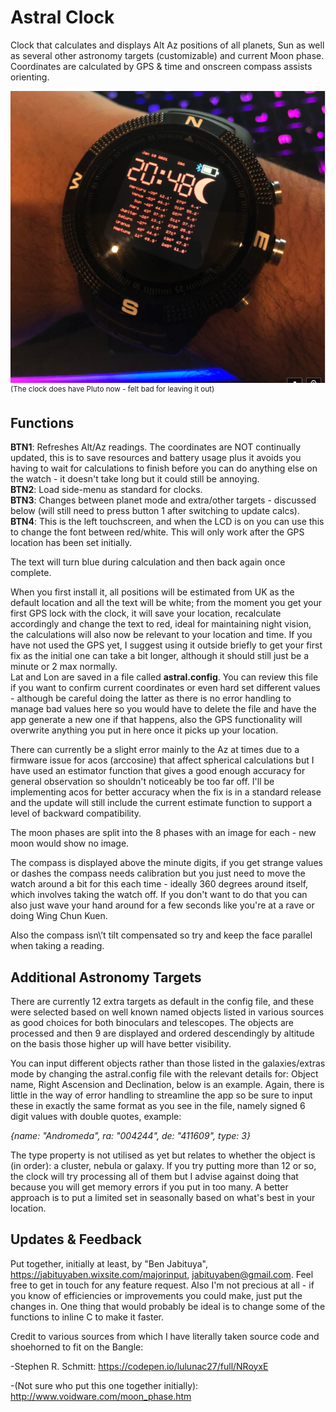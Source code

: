 Astral Clock
============
Clock that calculates and displays Alt Az positions of all planets, Sun as well as several other astronomy targets (customizable) and current Moon phase. Coordinates are calculated by GPS & time and onscreen compass assists orienting.

![screenshot](./Example.PNG)  
<sup>(The clock does have Pluto now - felt bad for leaving it out)</sup>

Functions
---------
**BTN1**: Refreshes Alt/Az readings. The coordinates are NOT continually updated, this is to save resources and battery usage plus it avoids you having to wait for calculations to finish before you can do anything else on the watch - it doesn't take long but it could still be annoying.  
**BTN2**: Load side-menu as standard for clocks.  
**BTN3**: Changes between planet mode and extra/other targets - discussed below (will still need to press button 1 after switching to update calcs).  
**BTN4**: This is the left touchscreen, and when the LCD is on you can use this to change the font between red/white. This will only work after the GPS location has been set initially.  

The text will turn blue during calculation and then back again once complete.

When you first install it, all positions will be estimated from UK as the default location and all the text will be white; from the moment you get your first GPS lock with the clock, it will save your location, recalculate accordingly and change the text to red, ideal for maintaining night vision, the calculations will also now be relevant to your location and time. If you have not used the GPS yet, I suggest using it outside briefly to get your first fix as the initial one can take a bit longer, although it should still just be a minute or 2 max normally.   
Lat and Lon are saved in a file called **astral.config**. You can review this file if you want to confirm current coordinates or even hard set different values \- although be careful doing the latter as there is no error handling to manage bad values here so you would have to delete the file and have the app generate a new one if that happens, also the GPS functionality will overwrite anything you put in here once it picks up your location.

There can currently be a slight error mainly to the Az at times due to a firmware issue for acos (arccosine) that affect spherical calculations but I have used an estimator function that gives a good enough accuracy for general observation so shouldn't noticeably be too far off. I\'ll be implementing acos for better accuracy when the fix is in a standard release and the update will still include the current estimate function to support a level of backward compatibility.

The moon phases are split into the 8 phases with an image for each - new moon would show no image.

The compass is displayed above the minute digits, if you get strange values or dashes the compass needs calibration but you just need to move the watch around a bit for this each time - ideally 360 degrees around itself, which involves taking the watch off. If you don't want to do that you can also just wave your hand around for a few seconds like you're at a rave or doing Wing Chun Kuen.

Also the compass isn\’t tilt compensated so try and keep the face parallel when taking a reading.

Additional Astronomy Targets
----------------------------
There are currently 12 extra targets as default in the config file, and these were selected based on well known named objects listed in various sources as good choices for both binoculars and telescopes. The objects are processed and then 9 are displayed and ordered descendingly by altitude on the basis those higher up will have better visibility.

You can input different objects rather than those listed in the galaxies/extras mode by changing the astral.config file with the relevant details for: Object name, Right Ascension and Declination, below is an example. Again, there is little in the way of error handling to streamline the app so be sure to input these in exactly the same format as you see in the file, namely signed 6 digit values with double quotes, example:

*{name: "Andromeda", ra: "004244", de: "411609", type: 3}*

The type property is not utilised as yet but relates to whether the object is (in order): a cluster, nebula or galaxy. If you try putting more than 12 or so, the clock will try processing all of them but I advise against doing that because you will get memory errors if you put in too many. A better approach is to put a limited set in seasonally based on what's best in your location.

Updates & Feedback
------------------
Put together, initially at least, by \"Ben Jabituya\", https://jabituyaben.wixsite.com/majorinput, jabituyaben@gmail.com. Feel free to get in touch for any feature request. Also I\'m not precious at all - if you know of efficiencies or improvements you could make, just put the changes in. One thing that would probably be ideal is to change some of the functions to inline C to make it faster.

Credit to various sources from which I have literally taken source code and shoehorned to fit on the Bangle:

-Stephen R. Schmitt:
https://codepen.io/lulunac27/full/NRoyxE

-(Not sure who put this one together initially):
http://www.voidware.com/moon_phase.htm

